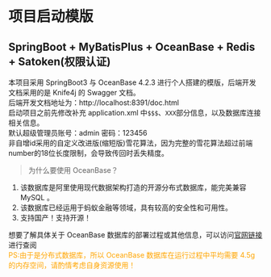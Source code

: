 # 项目启动模版
## SpringBoot + MyBatisPlus + OceanBase + Redis + Satoken(权限认证)
本项目采用 SpringBoot3 与 OceanBase 4.2.3 进行个人搭建的模版，后端开发文档采用的是 Knife4j 的 Swagger 文档。<br>
后端开发文档地址为：<a herf="http://localhost:8391/doc.html">http://localhost:8391/doc.html </a><br>
启动项目之前先修改补充 application.xml 中`$$$`、`XXX`部分信息，以及数据库连接相关信息。<br>
默认超级管理员账号：admin 密码：123456<br>
非自增id采用的自定义改进版(缩短版)雪花算法，因为完整的雪花算法超过前端number的18位长度限制，会导致传回时丢失精度。<br>

> 为什么要使用 OceanBase？

1. 该数据库是阿里使用现代数据架构打造的开源分布式数据库，能完美兼容 MySQL 。
2. 该数据库已经运用于蚂蚁金融等领域，具有较高的安全性和可用性。
3. 支持国产！支持开源！

想要了解具体关于 OceanBase 数据库的部署过程或其他信息，可以访问[官网链接](https://www.oceanbase.com/product/opensource)进行查阅<br>
<font color="Orange">PS:由于是分布式数据库，所以 OceanBase 数据库在运行过程中平均需要 4.5g 的内存空间，请酌情考虑自身资源使用！</font>